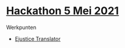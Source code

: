 # [Hackathon 5 Mei 2021](#hackathon-1)

Werkpunten

- [Ejustice Translator ](https://github.com/V-A-collaboration/v-en-a/issues/68)
